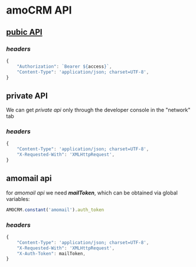 # amoCRM API

## [pubic API](https://www.amocrm.ru/developers/content/crm_platform/api-reference)

### *headers*

```ts
{
    "Authorization": `Bearer ${access}`,
    "Content-Type": 'application/json; charset=UTF-8',
}
```

## private API

We can get *private api* only through the developer console in the "network" tab

### *headers*

```ts
{
    "Content-Type": 'application/json; charset=UTF-8',
    "X-Requested-With": 'XMLHttpRequest',
}
```

## amomail api

for *amomail api* we need *__mailToken__*, which can be obtained via global variables: 

```ts
AMOCRM.constant('amomail').auth_token
```

### *headers*

```ts
{
    "Content-Type": 'application/json; charset=UTF-8',
    "X-Requested-With": 'XMLHttpRequest',
    "X-Auth-Token": mailToken,
}
```
